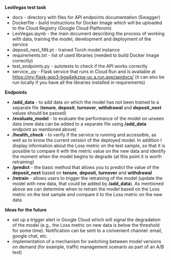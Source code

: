 **LeoVegas test task**

- docs - directory with files for API endpoints documentation (Swagger)
- Dockerfile - build instructions for Docker Image which will be uploaded to the Cloud Registry (Google Cloud Platforom)
- LeoVegas.ipynb - the main document describing the process of working with data, training the model, development and deployment of the service
- deposit_next_NN.pt - trained Torch model instance
- requirements.txt - list of used libraries (needed to build Docker Image correctly)
- test_endpoints.py - autotests to check if the API works correctly
- service_.py - Flask service that runs in Cloud Run and is available at https://my-flask-app3-bga4ajkzpa-uc.a.run.app/apidocs/ (it can also be run locally if you have all the libraries installed in requirements)
  

**Endpoints**

 - **/add_data** - to add data on which the model has not been trained to a separate file (**tenure**, **deposit**, **turnover**, **withdrawal** and **deposit_next** values should be passed)
- **/evaluate_model** - to evaluate the performance of the model on unseen data (new data can be added to a separate file using **/add_data** endpoint as mentioned above)
- **/health_check** - to verify if the service is running and accessible, as well as to know the current version of the deployed model. In addition I display information about the Loss metric on the test sample, so that it is possible to compare it with the metric value on the new data and identify the moment when the model begins to degrade (at this point it is worth retraining)
- **/predict** - the basic method that allows you to predict the value of the **deposit_next** based on **tenure**, **deposit**, **turnover** and **withdrawal**
- **/retrain** - allows users to trigger the retraining of the model (update the model with new data, that could be added by **/add_data**). As mentioned above we can determine when to retrain the model based on the Loss metric on the test sample and compare it to the Loss metric on the new data
  

**Ideas for the future**

- set up a trigger alert in Google Cloud which will signal the degradation of the model (e.g., the Loss metric on new data is below the threshold for some time). Notification can be sent to a convenient channel: email, google chat, etc.
- implementation of a mechanism for switching between model versions on demand (for example, traffic management scenario as part of an A/B test)
